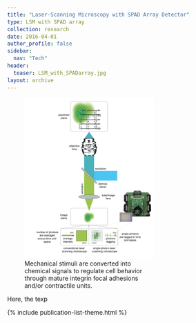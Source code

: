 ```yaml
---
title: "Laser-Scanning Microscopy with SPAD Array Detector"
type: LSM with SPAD array
collection: research
date: 2016-04-01
author_profile: false
sidebar:
  nav: "Tech"
header:
  teaser: LSM_with_SPADarray.jpg
layout: archive
---
```


<figure style="width: 60%" class="align-center">
<img src='/images/SinglePhotonsMicroscopy.jpg'>
<figcaption>Mechanical stimuli are converted into chemical signals to regulate cell behavior through mature integrin focal adhesions and/or contractile units.</figcaption>
</figure>

Here, the texp

{% include publication-list-theme.html %}
